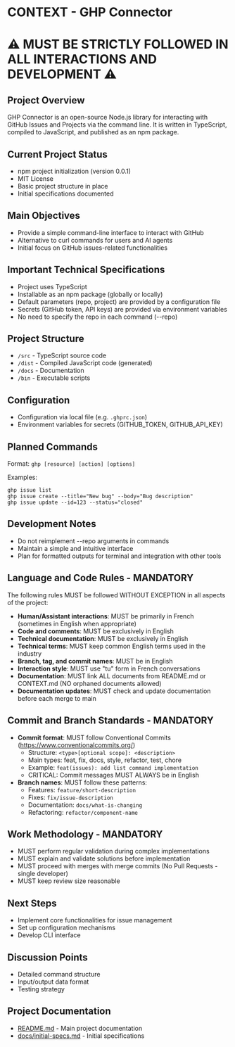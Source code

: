# CONTEXT - GHP Connector
# ⚠️ MUST BE STRICTLY FOLLOWED IN ALL INTERACTIONS AND DEVELOPMENT ⚠️

## Project Overview
GHP Connector is an open-source Node.js library for interacting with GitHub Issues and Projects via the command line. It is written in TypeScript, compiled to JavaScript, and published as an npm package.

## Current Project Status
- npm project initialization (version 0.0.1)
- MIT License
- Basic project structure in place
- Initial specifications documented

## Main Objectives
- Provide a simple command-line interface to interact with GitHub
- Alternative to curl commands for users and AI agents
- Initial focus on GitHub issues-related functionalities

## Important Technical Specifications
- Project uses TypeScript
- Installable as an npm package (globally or locally)
- Default parameters (repo, project) are provided by a configuration file
- Secrets (GitHub token, API keys) are provided via environment variables
- No need to specify the repo in each command (--repo)

## Project Structure
- `/src` - TypeScript source code
- `/dist` - Compiled JavaScript code (generated)
- `/docs` - Documentation
- `/bin` - Executable scripts

## Configuration
- Configuration via local file (e.g. `.ghprc.json`)
- Environment variables for secrets (GITHUB_TOKEN, GITHUB_API_KEY)

## Planned Commands
Format: `ghp [resource] [action] [options]`

Examples:
```
ghp issue list
ghp issue create --title="New bug" --body="Bug description"
ghp issue update --id=123 --status="closed"
```

## Development Notes
- Do not reimplement --repo arguments in commands
- Maintain a simple and intuitive interface
- Plan for formatted outputs for terminal and integration with other tools

## Language and Code Rules - MANDATORY
The following rules MUST be followed WITHOUT EXCEPTION in all aspects of the project:

- **Human/Assistant interactions**: MUST be primarily in French (sometimes in English when appropriate)
- **Code and comments**: MUST be exclusively in English
- **Technical documentation**: MUST be exclusively in English
- **Technical terms**: MUST keep common English terms used in the industry
- **Branch, tag, and commit names**: MUST be in English
- **Interaction style**: MUST use "tu" form in French conversations
- **Documentation**: MUST link ALL documents from README.md or CONTEXT.md (NO orphaned documents allowed)
- **Documentation updates**: MUST check and update documentation before each merge to main

## Commit and Branch Standards - MANDATORY
- **Commit format**: MUST follow Conventional Commits (https://www.conventionalcommits.org/)
  - Structure: `<type>[optional scope]: <description>`
  - Main types: feat, fix, docs, style, refactor, test, chore
  - Example: `feat(issues): add list command implementation`
  - CRITICAL: Commit messages MUST ALWAYS be in English
- **Branch names**: MUST follow these patterns:
  - Features: `feature/short-description`
  - Fixes: `fix/issue-description`
  - Documentation: `docs/what-is-changing`
  - Refactoring: `refactor/component-name`

## Work Methodology - MANDATORY
- MUST perform regular validation during complex implementations
- MUST explain and validate solutions before implementation
- MUST proceed with merges with merge commits (No Pull Requests - single developer)
- MUST keep review size reasonable

## Next Steps
- Implement core functionalities for issue management
- Set up configuration mechanisms
- Develop CLI interface

## Discussion Points
- Detailed command structure
- Input/output data format
- Testing strategy

## Project Documentation
- [README.md](./README.md) - Main project documentation
- [docs/initial-specs.md](./docs/initial-specs.md) - Initial specifications 